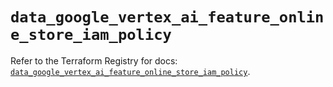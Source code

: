 # `data_google_vertex_ai_feature_online_store_iam_policy`

Refer to the Terraform Registry for docs: [`data_google_vertex_ai_feature_online_store_iam_policy`](https://registry.terraform.io/providers/hashicorp/google-beta/6.49.1/docs/data-sources/google_vertex_ai_feature_online_store_iam_policy).
